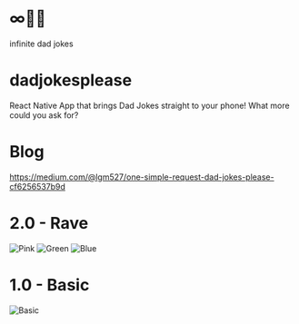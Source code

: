 # ∞👨💬
infinite dad jokes

# dadjokesplease
React Native App that brings Dad Jokes straight to your phone!
What more could you ask for?

# Blog
https://medium.com/@lgm527/one-simple-request-dad-jokes-please-cf6256537b9d

# 2.0 - Rave
![Pink](https://github.com/lgm527/dadjokesplease/blob/master/assets/Screenshot_20191203-150336.png)
![Green](https://github.com/lgm527/dadjokesplease/blob/master/assets/Screenshot_20191203-150257.png)
![Blue](https://github.com/lgm527/dadjokesplease/blob/master/assets/Screenshot_20191203-150308.png)

# 1.0 - Basic
![Basic](https://github.com/lgm527/dadjokesplease/blob/master/assets/Screenshot_20191203-150215.png)
